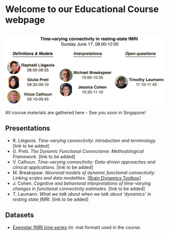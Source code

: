 # Welcome to our Educational Course webpage
&nbsp;
![Course Overview](/docs/overview.png)

All course materials are gathered here - See you soon in Singapore!

## Presentations

* R. Liégeois. _Time-varying connectivity: introduction and terminology._ [link to be added]
* G. Preti. _The Dynamic Functional Connectome: Methodological Framework._ [link to be added]
* V. Calhoun. _Time-varying connectivity: Data-driven approaches and clinical applications._ [link to be added]
* M. Breakspear. _Neuronal models of dynamic functional connectivity: Linking scales and data modalities._ [[Brain Dynamics Toolbox](http://www.bdtoolbox.org/)]
* J. Cohen. _Cognitive and behavioral interpretations of time-varying changes in functional connectivity estimates._ [link to be added]
* T. Laumann. _What we talk about when we talk about 'dynamics' in resting state fMRI._ [link to be added]


## Datasets

* [Exemplar fMRI time series](/docs/fMRI_example.zip) (in .mat format) used in the course.
